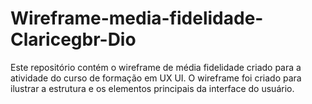 # Wireframe-media-fidelidade-Claricegbr-Dio
Este repositório contém o wireframe de média fidelidade criado para a atividade do curso de formação em UX UI. O wireframe foi criado para ilustrar a estrutura e os elementos principais da interface do usuário.
